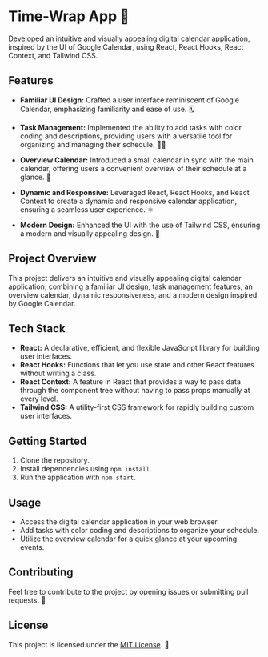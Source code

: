 
# Time-Wrap App 📅

Developed an intuitive and visually appealing digital calendar application, inspired by the UI of Google Calendar, using React, React Hooks, React Context, and Tailwind CSS.

## Features

- **Familiar UI Design:** Crafted a user interface reminiscent of Google Calendar, emphasizing familiarity and ease of use. 🗓️

- **Task Management:** Implemented the ability to add tasks with color coding and descriptions, providing users with a versatile tool for organizing and managing their schedule. 📝🎨

- **Overview Calendar:** Introduced a small calendar in sync with the main calendar, offering users a convenient overview of their schedule at a glance. 📆

- **Dynamic and Responsive:** Leveraged React, React Hooks, and React Context to create a dynamic and responsive calendar application, ensuring a seamless user experience. ⚛️

- **Modern Design:** Enhanced the UI with the use of Tailwind CSS, ensuring a modern and visually appealing design. 🎨

## Project Overview

This project delivers an intuitive and visually appealing digital calendar application, combining a familiar UI design, task management features, an overview calendar, dynamic responsiveness, and a modern design inspired by Google Calendar.

## Tech Stack

- **React:** A declarative, efficient, and flexible JavaScript library for building user interfaces.
- **React Hooks:** Functions that let you use state and other React features without writing a class.
- **React Context:** A feature in React that provides a way to pass data through the component tree without having to pass props manually at every level.
- **Tailwind CSS:** A utility-first CSS framework for rapidly building custom user interfaces.

## Getting Started

1. Clone the repository.
2. Install dependencies using `npm install`.
3. Run the application with `npm start`.

## Usage

- Access the digital calendar application in your web browser.
- Add tasks with color coding and descriptions to organize your schedule.
- Utilize the overview calendar for a quick glance at your upcoming events.

## Contributing

Feel free to contribute to the project by opening issues or submitting pull requests. 🤝

## License

This project is licensed under the [MIT License](LICENSE). 📄

